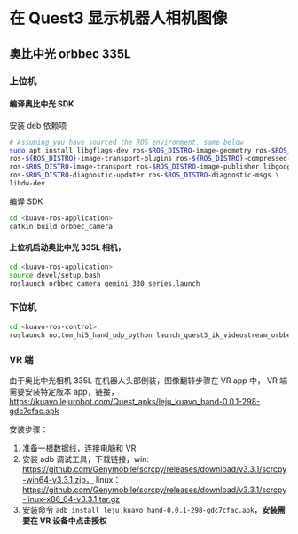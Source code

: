 # 在 Quest3 显示机器人相机图像

## 奥比中光 orbbec 335L

### 上位机

#### 编译奥比中光 SDK

安装 deb 依赖项

```bash
# Assuming you have sourced the ROS environment, same below
sudo apt install libgflags-dev ros-$ROS_DISTRO-image-geometry ros-$ROS_DISTRO-camera-info-manager \
ros-${ROS_DISTRO}-image-transport-plugins ros-${ROS_DISTRO}-compressed-image-transport \
ros-$ROS_DISTRO-image-transport ros-$ROS_DISTRO-image-publisher libgoogle-glog-dev libusb-1.0-0-dev libeigen3-dev \
ros-$ROS_DISTRO-diagnostic-updater ros-$ROS_DISTRO-diagnostic-msgs \
libdw-dev
```

编译 SDK

```bash
cd <kuavo-ros-application>
catkin build orbbec_camera
```

#### 上位机启动奥比中光 335L 相机，

```bash
cd <kuavo-ros-application>
source devel/setup.bash
roslaunch orbbec_camera gemini_330_series.launch
```

### 下位机

```bash
cd <kuavo-ros-control>
roslaunch noitom_hi5_hand_udp_python launch_quest3_ik_videostream_orbbec.launch
```

### VR 端

由于奥比中光相机 335L 在机器人头部倒装，图像翻转步骤在 VR app 中， VR 端需要安装特定版本 app，链接，https://kuavo.lejurobot.com/Quest_apks/leju_kuavo_hand-0.0.1-298-gdc7cfac.apk

安装步骤：
1. 准备一根数据线，连接电脑和 VR
2. 安装 adb 调试工具，下载链接，win: https://github.com/Genymobile/scrcpy/releases/download/v3.3.1/scrcpy-win64-v3.3.1.zip，
linux：https://github.com/Genymobile/scrcpy/releases/download/v3.3.1/scrcpy-linux-x86_64-v3.3.1.tar.gz
3. 安装命令 `adb install leju_kuavo_hand-0.0.1-298-gdc7cfac.apk`，**安装需要在 VR 设备中点击授权**
